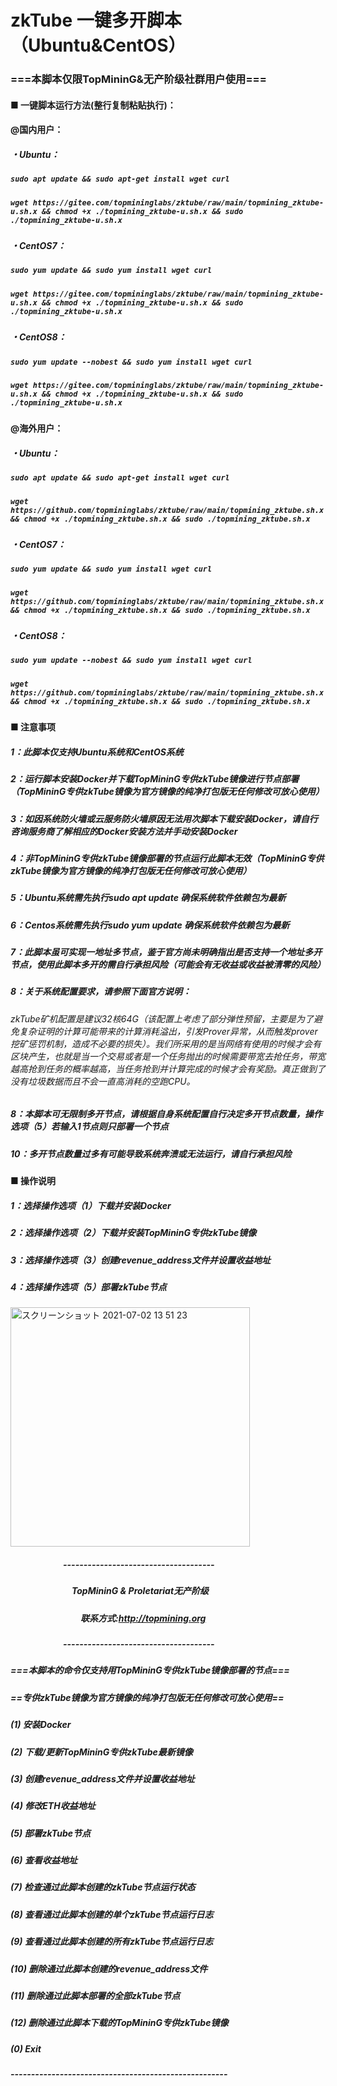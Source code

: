 # zkTube 一键多开脚本（Ubuntu&CentOS）
### ===本脚本仅限TopMininG&amp;无产阶级社群用户使用===
#### ■ 一键脚本运行方法(整行复制粘贴执行)：
  
#### @国内用户：
##### ・Ubuntu：
##### ___`sudo apt update && sudo apt-get install wget curl`___
##### ___`wget https://gitee.com/topmininglabs/zktube/raw/main/topmining_zktube-u.sh.x && chmod +x ./topmining_zktube-u.sh.x && sudo ./topmining_zktube-u.sh.x`___
##### ・CentOS7：
##### ___`sudo yum update && sudo yum install wget curl`___
##### ___`wget https://gitee.com/topmininglabs/zktube/raw/main/topmining_zktube-u.sh.x && chmod +x ./topmining_zktube-u.sh.x && sudo ./topmining_zktube-u.sh.x`___

##### ・CentOS8：
##### ___`sudo yum update --nobest && sudo yum install wget curl`___
##### ___`wget https://gitee.com/topmininglabs/zktube/raw/main/topmining_zktube-u.sh.x && chmod +x ./topmining_zktube-u.sh.x && sudo ./topmining_zktube-u.sh.x`___
  
#### @海外用户：
##### ・Ubuntu：
##### ___`sudo apt update && sudo apt-get install wget curl`___
##### ___`wget https://github.com/topmininglabs/zktube/raw/main/topmining_zktube.sh.x && chmod +x ./topmining_zktube.sh.x && sudo ./topmining_zktube.sh.x`___
##### ・CentOS7：
##### ___`sudo yum update && sudo yum install wget curl`___
##### ___`wget https://github.com/topmininglabs/zktube/raw/main/topmining_zktube.sh.x && chmod +x ./topmining_zktube.sh.x && sudo ./topmining_zktube.sh.x`___

##### ・CentOS8：
##### ___`sudo yum update --nobest && sudo yum install wget curl`___
##### ___`wget https://github.com/topmininglabs/zktube/raw/main/topmining_zktube.sh.x && chmod +x ./topmining_zktube.sh.x && sudo ./topmining_zktube.sh.x`___



#### ■ 注意事项
##### 1：此脚本仅支持Ubuntu系统和CentOS系统
##### 2：运行脚本安装Docker并下载TopMininG专供zkTube镜像进行节点部署（TopMininG专供zkTube镜像为官方镜像的纯净打包版无任何修改可放心使用） 
##### 3：如因系统防火墙或云服务防火墙原因无法用次脚本下载安装Docker，请自行咨询服务商了解相应的Docker安装方法并手动安装Docker
##### 4：非TopMininG专供zkTube镜像部署的节点运行此脚本无效（TopMininG专供zkTube镜像为官方镜像的纯净打包版无任何修改可放心使用） 
##### 5：Ubuntu系统需先执行sudo apt update 确保系统软件依赖包为最新
##### 6：Centos系统需先执行sudo yum update 确保系统软件依赖包为最新
##### 7：此脚本虽可实现一地址多节点，鉴于官方尚未明确指出是否支持一个地址多开节点，使用此脚本多开的需自行承担风险（可能会有无收益或收益被清零的风险）
##### 8：关于系统配置要求，请参照下面官方说明：
###### zkTube矿机配置是建议32核64G（该配置上考虑了部分弹性预留，主要是为了避免复杂证明的计算可能带来的计算消耗溢出，引发Prover异常，从而触发prover挖矿惩罚机制，造成不必要的损失）。我们所采用的是当网络有使用的时候才会有区块产生，也就是当一个交易或者是一个任务抛出的时候需要带宽去抢任务，带宽越高抢到任务的概率越高，当任务抢到并计算完成的时候才会有奖励。真正做到了没有垃圾数据而且不会一直高消耗的空跑CPU。
##### 8：本脚本可无限制多开节点，请根据自身系统配置自行决定多开节点数量，操作选项（5）若输入1节点则只部署一个节点
##### 10：多开节点数量过多有可能导致系统奔溃或无法运行，请自行承担风险

#### ■ 操作说明
##### 1：选择操作选项（1）下载并安装Docker
##### 2：选择操作选项（2）下载并安装TopMininG专供zkTube镜像
##### 3：选择操作选项（3）创建revenue_address文件并设置收益地址
##### 4：选择操作选项（5）部署zkTube节点
#####

<img width="383" alt="スクリーンショット 2021-07-02 13 51 23" src="https://user-images.githubusercontent.com/86814869/124222477-cab03b80-db3c-11eb-8750-ceb1d1a42924.png">

##### &emsp;&emsp;&emsp;&emsp;&emsp;&emsp;-------------------------------------  
##### &emsp;&emsp;&emsp;&emsp;&emsp;&emsp;&emsp;TopMininG & Proletariat无产阶级
##### &emsp;&emsp;&emsp;&emsp;&emsp;&emsp;&emsp;&emsp;联系方式:http://topmining.org
##### &emsp;&emsp;&emsp;&emsp;&emsp;&emsp;------------------------------------- 
##### 
##### ===本脚本的命令仅支持用TopMininG专供zkTube镜像部署的节点===
##### ==专供zkTube镜像为官方镜像的纯净打包版无任何修改可放心使用==
##### 
##### (1) 安装Docker
##### (2) 下载/更新TopMininG专供zkTube最新镜像
##### (3) 创建revenue_address文件并设置收益地址
##### (4) 修改ETH收益地址
##### (5) 部署zkTube节点
##### (6) 查看收益地址
##### (7) 检查通过此脚本创建的zkTube节点运行状态
##### (8) 查看通过此脚本创建的单个zkTube节点运行日志
##### (9) 查看通过此脚本创建的所有zkTube节点运行日志
##### (10) 删除通过此脚本创建的revenue_address文件
##### (11) 删除通过此脚本部署的全部zkTube节点
##### (12) 删除通过此脚本下载的TopMininG专供zkTube镜像
##### (0) Exit
##### -----------------------------------------------------
#
